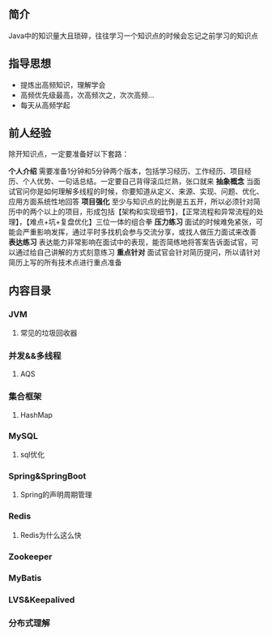 ## 简介
Java中的知识量大且琐碎，往往学习一个知识点的时候会忘记之前学习的知识点  
## 指导思想
* 提炼出高频知识，理解学会  
* 高频优先级最高，次高频次之，次次高频...
* 每天从高频学起 
## 前人经验
除开知识点，一定要准备好以下套路：

**个人介绍** 需要准备1分钟和5分钟两个版本，包括学习经历、工作经历、项目经历、个人优势、一句话总结。一定要自己背得滚瓜烂熟，张口就来
**抽象概念** 当面试官问你是如何理解多线程的时候，你要知道从定义、来源、实现、问题、优化、应用方面系统性地回答
**项目强化** 至少与知识点的比例是五五开，所以必须针对简历中的两个以上的项目，形成包括【架构和实现细节】，【正常流程和异常流程的处理】，【难点+坑+复盘优化】三位一体的组合拳
**压力练习** 面试的时候难免紧张，可能会严重影响发挥，通过平时多找机会参与交流分享，或找人做压力面试来改善
**表达练习** 表达能力非常影响在面试中的表现，能否简练地将答案告诉面试官，可以通过给自己讲解的方式刻意练习
**重点针对** 面试官会针对简历提问，所以请针对简历上写的所有技术点进行重点准备

## 内容目录
### JVM
1. 常见的垃圾回收器

### 并发&&多线程
1. AQS

### 集合框架
1. HashMap

### MySQL
1. sql优化

### Spring&SpringBoot
1. Spring的声明周期管理

### Redis
1. Redis为什么这么快

### Zookeeper

### MyBatis

### LVS&Keepalived

### 分布式理解

